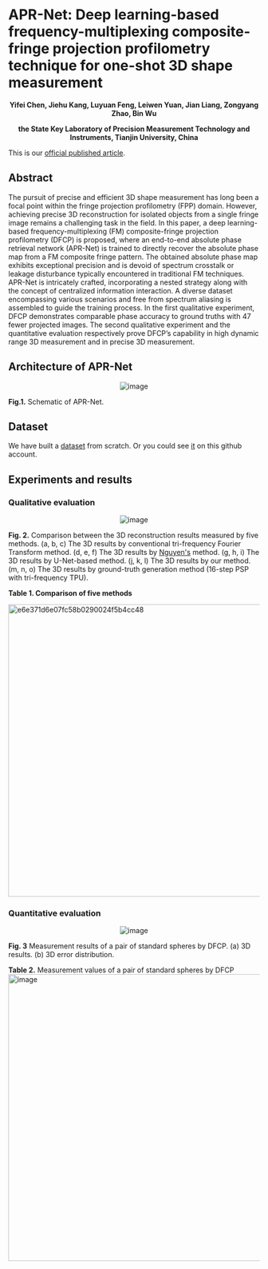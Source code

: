 # APR-Net: Deep learning-based frequency-multiplexing composite-fringe projection profilometry technique for one-shot 3D shape measurement
<div align="center">
 
**Yifei Chen, Jiehu Kang, Luyuan Feng, Leiwen Yuan, Jian Liang, Zongyang Zhao, Bin Wu**

**the State Key Laboratory of Precision Measurement Technology and Instruments, Tianjin University, China**
</div>

This is our [official published article]().

## Abstract
The pursuit of precise and efficient 3D shape measurement has long been a focal point within the fringe projection profilometry (FPP) domain. However, achieving precise 3D reconstruction for isolated objects from a single fringe image remains a challenging task in the field. In this paper, a deep learning-based frequency-multiplexing (FM) composite-fringe projection profilometry (DFCP) is proposed, where an end-to-end absolute phase retrieval network (APR-Net) is trained to directly recover the absolute phase map from a FM composite fringe pattern. The obtained absolute phase map exhibits exceptional precision and is devoid of spectrum crosstalk or leakage disturbance typically encountered in traditional FM techniques. APR-Net is intricately crafted, incorporating a nested strategy along with the concept of centralized information interaction. A diverse dataset encompassing various scenarios and free from spectrum aliasing is assembled to guide the training process. In the first qualitative experiment, DFCP demonstrates comparable phase accuracy to ground truths with 47 fewer projected images. The second qualitative experiment and the quantitative evaluation respectively prove DFCP’s capability in high dynamic range 3D measurement and in precise 3D measurement.

## Architecture of APR-Net
<div align="center">
 
![image](https://github.com/Feibao77/APR-Net---AbsolutePhaseRetrievalNet/assets/117697608/59141cb3-2b73-4161-a73c-8692bc1e3d5c)

</div>

**Fig.1.** Schematic of APR-Net.



## Dataset
We have built a [dataset](https://drive.google.com/file/d/1G_cBiRRJErjvl2iE-Ga8_T3IouuziJPH/view?usp=drive_link) from scratch.
Or you could see [it](https://github.com/Feibao77/APR-Net---Dataset) on this github account.

## Experiments and results
### Qualitative evaluation

<div align="center">
 
![image](https://github.com/Feibao77/APR-Net---AbsolutePhaseRetrievalNet/assets/117697608/d83ead7b-6160-49fc-9b20-c6525d8821cd)

</div>

**Fig. 2.** Comparison between the 3D reconstruction results measured by five methods. (a, b, c) The 3D results by conventional tri-frequency Fourier Transform method. (d, e, f) The 3D results by [Nguyen's](https://www.sciencedirect.com/science/article/pii/S0263224121015281) method. (g, h, i) The 3D results by U-Net-based method. (j, k, l) The 3D results by our method. (m, n, o) The 3D results by ground-truth generation method (16-step PSP with tri-frequency TPU). 


 
**Table 1. Comparison of five methods**

<img width="585" alt="e6e371d6e07fc58b0290024f5b4cc48" src="https://github.com/Feibao77/APR-Net---AbsolutePhaseRetrievalNet/assets/117697608/a457caa0-f7e7-4caf-a46a-3b4798658148">


### Quantitative evaluation

<div align="center">
 
![image](https://github.com/Feibao77/APR-Net---AbsolutePhaseRetrievalNet/assets/117697608/95018939-df1c-4815-85c3-36dd41ccff31)

</div>

**Fig. 3** Measurement results of a pair of standard spheres by DFCP. (a) 3D results. (b) 3D error distribution.








**Table 2.** Measurement values of a pair of standard spheres by DFCP
<img width="574" alt="image" src="https://github.com/Feibao77/APR-Net---AbsolutePhaseRetrievalNet/assets/117697608/e52cc922-fb16-467f-a6ba-524fed5bbe89">


